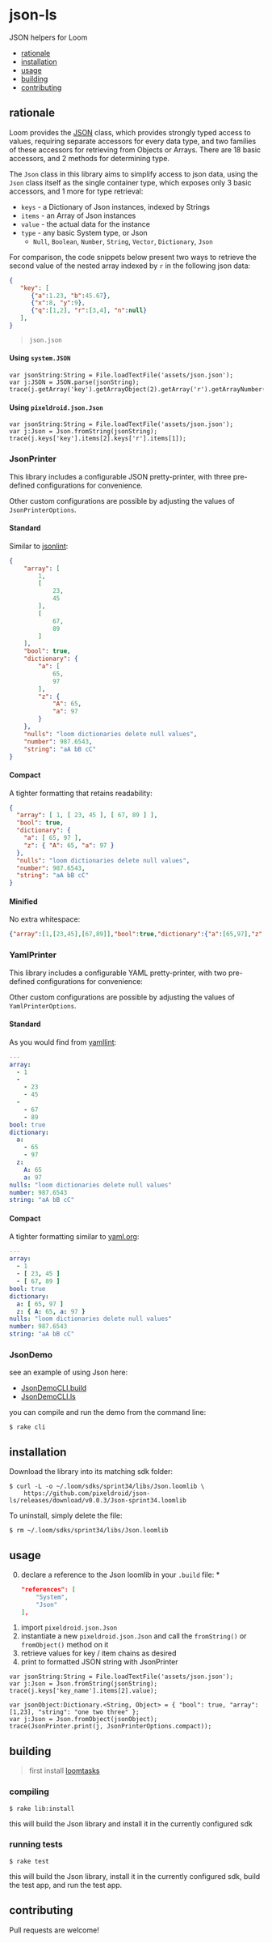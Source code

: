 json-ls
=======

JSON helpers for Loom

- [rationale](#rationale)
- [installation](#installation)
- [usage](#usage)
- [building](#building)
- [contributing](#contributing)


## rationale

Loom provides the [JSON][loom-json] class, which provides strongly typed access to values, requiring  separate accessors for every data type, and two families of these accessors for retrieving from Objects or Arrays. There are 18 basic accessors, and 2 methods for determining type.

The `Json` class in this library aims to simplify access to json data, using the `Json` class itself as the single container type, which exposes only 3 basic accessors, and 1 more for type retrieval:

- `keys` - a Dictionary of Json instances, indexed by Strings
- `items` - an Array of Json instances
- `value` - the actual data for the instance
- `type` - any basic System type, or Json
  * `Null`, `Boolean`, `Number`, `String`, `Vector`, `Dictionary`, `Json`

For comparison, the code snippets below present two ways to retrieve the second value of the nested array indexed by `r` in the following json data:

```json
{
   "key": [
      {"a":1.23, "b":45.67},
      {"x":8, "y":9},
      {"q":[1,2], "r":[3,4], "n":null}
   ],
}
```

> `json.json`

#### Using `system.JSON`

```ls
var jsonString:String = File.loadTextFile('assets/json.json');
var j:JSON = JSON.parse(jsonString);
trace(j.getArray('key').getArrayObject(2).getArray('r').getArrayNumber(1));
```

#### Using `pixeldroid.json.Json`

```ls
var jsonString:String = File.loadTextFile('assets/json.json');
var j:Json = Json.fromString(jsonString);
trace(j.keys['key'].items[2].keys['r'].items[1]);
```


### JsonPrinter

This library includes a configurable JSON pretty-printer, with three pre-defined configurations for convenience.

Other custom configurations are possible by adjusting the values of `JsonPrinterOptions`.

#### Standard

Similar to [jsonlint][jsonlint]:

```json
{
    "array": [
        1,
        [
            23,
            45
        ],
        [
            67,
            89
        ]
    ],
    "bool": true,
    "dictionary": {
        "a": [
            65,
            97
        ],
        "z": {
            "A": 65,
            "a": 97
        }
    },
    "nulls": "loom dictionaries delete null values",
    "number": 987.6543,
    "string": "aA bB cC"
}
```

#### Compact

A tighter formatting that retains readability:

```json
{
  "array": [ 1, [ 23, 45 ], [ 67, 89 ] ],
  "bool": true,
  "dictionary": {
    "a": [ 65, 97 ],
    "z": { "A": 65, "a": 97 }
  },
  "nulls": "loom dictionaries delete null values",
  "number": 987.6543,
  "string": "aA bB cC"
}
```

#### Minified

No extra whitespace:

```json
{"array":[1,[23,45],[67,89]],"bool":true,"dictionary":{"a":[65,97],"z":{"A":65,"a":97}},"nulls":"loom dictionaries delete null values","number":987.6543,"string":"aA bB cC"}
```


### YamlPrinter

This library includes a configurable YAML pretty-printer, with two pre-defined configurations for convenience:

Other custom configurations are possible by adjusting the values of `YamlPrinterOptions`.

#### Standard

As you would find from [yamllint][yamllint]:

```yaml
---
array:
  - 1
  -
    - 23
    - 45
  -
    - 67
    - 89
bool: true
dictionary:
  a:
    - 65
    - 97
  z:
    A: 65
    a: 97
nulls: "loom dictionaries delete null values"
number: 987.6543
string: "aA bB cC"
```

#### Compact

A tighter formatting similar to [yaml.org][yaml.org]:

```yaml
---
array:
  - 1
  - [ 23, 45 ]
  - [ 67, 89 ]
bool: true
dictionary:
  a: [ 65, 97 ]
  z: { A: 65, a: 97 }
nulls: "loom dictionaries delete null values"
number: 987.6543
string: "aA bB cC"
```

### JsonDemo

see an example of using Json here:

* [JsonDemoCLI.build][JsonDemoCLI.build]
* [JsonDemoCLI.ls][JsonDemoCLI.ls]

you can compile and run the demo from the command line:

    $ rake cli


## installation

Download the library into its matching sdk folder:

    $ curl -L -o ~/.loom/sdks/sprint34/libs/Json.loomlib \
        https://github.com/pixeldroid/json-ls/releases/download/v0.0.3/Json-sprint34.loomlib

To uninstall, simply delete the file:

    $ rm ~/.loom/sdks/sprint34/libs/Json.loomlib


## usage

0. declare a reference to the Json loomlib in your `.build` file:
    *
    ```json
    "references": [
        "System",
        "Json"
    ],
    ```
0. import `pixeldroid.json.Json`
0. instantiate a new `pixeldroid.json.Json` and call the `fromString()` or `fromObject()` method on it
0. retrieve values for key / item chains as desired
0. print to formatted JSON string with JsonPrinter

```ls
var jsonString:String = File.loadTextFile('assets/json.json');
var j:Json = Json.fromString(jsonString);
trace(j.keys['key_name'].items[2].value);
```

```ls
var jsonObject:Dictionary.<String, Object> = { "bool": true, "array": [1,23], "string": "one two three" };
var j:Json = Json.fromObject(jsonObject);
trace(JsonPrinter.print(j, JsonPrinterOptions.compact));
```


## building

> first install [loomtasks][loomtasks]

### compiling

    $ rake lib:install

this will build the Json library and install it in the currently configured sdk

### running tests

    $ rake test

this will build the Json library, install it in the currently configured sdk, build the test app, and run the test app.


## contributing

Pull requests are welcome!


[loomtasks]: https://github.com/pixeldroid/loomtasks "loomtasks"
[loom-json]: http://docs.theengine.co/loom/1.1.4813/api/system/JSON.html "Loom JSON class"
[JsonDemoCLI.build]: ./cli/src/JsonDemoCLI.build "build file for the CLI demo"
[JsonDemoCLI.ls]: ./cli/src/JsonDemoCLI.ls "source file for the CLI demo"
[jsonlint]: https://jsonlint.com/ "jsonlint"
[yamllint]: http://www.yamllint.com/ "yamllint"
[yaml.org]: http://www.yaml.org/start.html "yaml.org"
